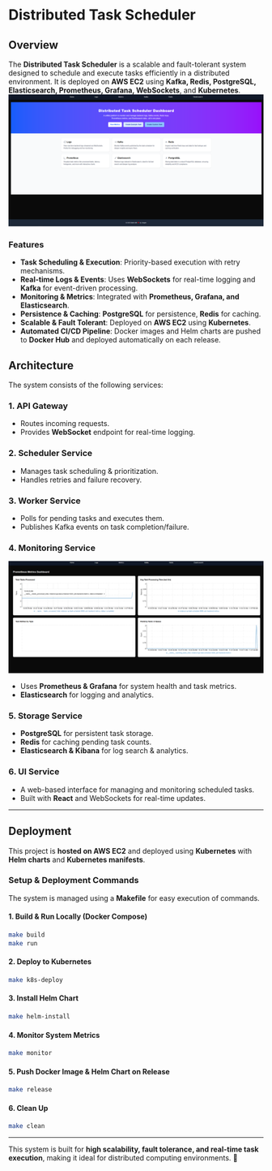 # Distributed Task Scheduler

## Overview
The **Distributed Task Scheduler** is a scalable and fault-tolerant system designed to schedule and execute tasks efficiently in a distributed environment. It is deployed on **AWS EC2** using **Kafka, Redis, PostgreSQL, Elasticsearch, Prometheus, Grafana, WebSockets**, and **Kubernetes**.
![Dashboard](github-assets/dashboard.PNG)
### **Features**
- **Task Scheduling & Execution**: Priority-based execution with retry mechanisms.
- **Real-time Logs & Events**: Uses **WebSockets** for real-time logging and **Kafka** for event-driven processing.
- **Monitoring & Metrics**: Integrated with **Prometheus, Grafana, and Elasticsearch**.
- **Persistence & Caching**: **PostgreSQL** for persistence, **Redis** for caching.
- **Scalable & Fault Tolerant**: Deployed on **AWS EC2** using **Kubernetes**.
- **Automated CI/CD Pipeline**: Docker images and Helm charts are pushed to **Docker Hub** and deployed automatically on each release.

## **Architecture**
The system consists of the following services:

### 1. **API Gateway**
- Routes incoming requests.
- Provides **WebSocket** endpoint for real-time logging.

### 2. **Scheduler Service**
- Manages task scheduling & prioritization.
- Handles retries and failure recovery.

### 3. **Worker Service**
- Polls for pending tasks and executes them.
- Publishes Kafka events on task completion/failure.

### 4. **Monitoring Service**
![Prometheus](github-assets/Prometheus.PNG)
- Uses **Prometheus & Grafana** for system health and task metrics.
- **Elasticsearch** for logging and analytics.

### 5. **Storage Service**
- **PostgreSQL** for persistent task storage.
- **Redis** for caching pending task counts.
- **Elasticsearch & Kibana** for log search & analytics.

### 6. **UI Service**
- A web-based interface for managing and monitoring scheduled tasks.
- Built with **React** and WebSockets for real-time updates.

---

## **Deployment**
This project is **hosted on AWS EC2** and deployed using **Kubernetes** with **Helm charts** and **Kubernetes manifests**.

### **Setup & Deployment Commands**
The system is managed using a **Makefile** for easy execution of commands.

#### **1. Build & Run Locally (Docker Compose)**
```sh
make build
make run
```

#### **2. Deploy to Kubernetes**
```sh
make k8s-deploy
```

#### **3. Install Helm Chart**
```sh
make helm-install
```

#### **4. Monitor System Metrics**
```sh
make monitor
```

#### **5. Push Docker Image & Helm Chart on Release**
```sh
make release
```

#### **6. Clean Up**
```sh
make clean
```
---

This system is built for **high scalability, fault tolerance, and real-time task execution**, making it ideal for distributed computing environments. 🚀

